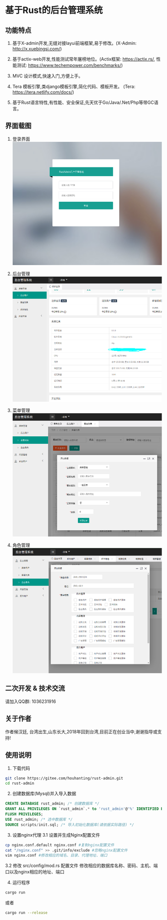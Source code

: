 # 基于Rust的后台管理系统

## 功能特点
1. 基于X-admin开发,无缝对接layui前端框架,易于修改。(X-Admin: http://x.xuebingsi.com/)

2. 基于actix-web开发,性能测试常年屠榜地位。(Actix框架: https://actix.rs/, 性能测试: https://www.techempower.com/benchmarks/)

3. MVC 设计模式,快速入门,方便上手。

4. Tera 模板引擎,类django模板引擎,简化代码、模板开发。 (Tera: https://tera.netlify.com/docs/)

5. 基于Rust语言特性,有性能、安全保证,先天优于Go/Java/.Net/Php等带GC语言。

## 界面载图
1. 登录界面
![avatar](/image/login.png)

2. 后台管理
![avatar](/image/right.png)

3. 菜单管理
![avatar](/image/menus.png)

4. 角色管理
![avatar](/image/roles.png)

## 二次开发 & 技术交流
请加入QQ群: 1036231916

## 关于作者
作者候汉廷, 台湾出生,山东长大,2018年回到台湾,目前正在创业当中,谢谢指导或支持!

## 使用说明
1. 下载代码

```bash
git clone https://gitee.com/houhanting/rust-admin.git
cd rust-admin
```

2. 创建数据库(Mysql)并入导入数据

```sql
CREATE DATABASE rust_admin; /* 创建数据库 */
GRANT ALL PRIVILEGES ON `rust_admin`.* to 'rust_admin'@'%' IDENTIFIED BY 'rust-x-lsl'; /* 设置用户名称密码 */
FLUSH PRIVILEGES;
USE rust_admin; /* 选中数据库 */
SOURCE scripts/init.sql; /* 导入初始化数据库(请依据实际路径) */
```

3. 设置nginx代理
3.1 设置并生成Nginx配置文件
```bash
cp nginx.conf.default nginx.conf #复制nginx配置文件
cat "/nginx.conf" >> .git/info/exclude #忽略nginx配置文件
vim nginx.conf #修改相应的域名、目录、代理地址、端口
```
3.2 修改 src/config/mod.rs 配置文件
修改相应的数据库名称、密码、主机、端口以及nginx相应的地址、端口

4. 运行程序
```bash
cargo run
```
或者
```bash
cargo run --release
```
